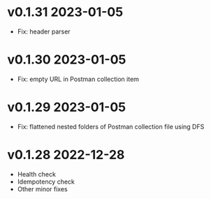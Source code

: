 # v0.1.31 2023-01-05
- Fix: header parser

# v0.1.30 2023-01-05
- Fix: empty URL in Postman collection item

# v0.1.29 2023-01-05
- Fix: flattened nested folders of Postman collection file using DFS

# v0.1.28 2022-12-28
- Health check
- Idempotency check
- Other minor fixes